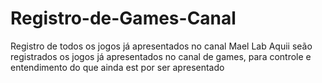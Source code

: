 # Registro-de-Games-Canal
Registro de todos os jogos já apresentados no canal Mael Lab
Aquii seão registrados os jogos já apresentados no canal de games, para controle e entendimento do que ainda est por ser apresentado
